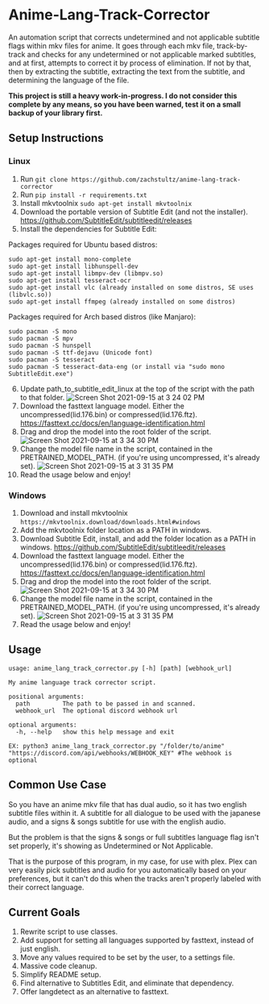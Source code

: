 # Anime-Lang-Track-Corrector
An automation script that corrects undetermined and not applicable subtitle flags within mkv files for anime. 
It goes through each mkv file, track-by-track and checks for any undetermined or not applicable marked subtitles, and at first, attempts to correct it by process of elimination. If not by that, then by extracting the subtitle, extracting the text from the subtitle, and determining the language of the file.

**This project is still a heavy work-in-progress.
I do not consider this complete by any means, so you have been warned, test it on a small backup of your library first.**

## Setup Instructions
### Linux
1. Run ``` git clone https://github.com/zachstultz/anime-lang-track-corrector ```
2. Run ```pip install -r requirements.txt```
3. Install mkvtoolnix ```sudo apt-get install mkvtoolnix```
4. Download the portable version of Subtitle Edit (and not the installer). https://github.com/SubtitleEdit/subtitleedit/releases
5. Install the dependencies for Subtitle Edit:

  Packages required for Ubuntu based distros:
  ```
  sudo apt-get install mono-complete
  sudo apt-get install libhunspell-dev
  sudo apt-get install libmpv-dev (libmpv.so)
  sudo apt-get install tesseract-ocr
  sudo apt-get install vlc (already installed on some distros, SE uses (libvlc.so))
  sudo apt-get install ffmpeg (already installed on some distros)
  ```
  Packages required for Arch based distros (like Manjaro):
  ```
  sudo pacman -S mono
  sudo pacman -S mpv
  sudo pacman -S hunspell
  sudo pacman -S ttf-dejavu (Unicode font)
  sudo pacman -S tesseract
  sudo pacman -S tesseract-data-eng (or install via "sudo mono SubtitleEdit.exe")
  ```
6. Update path_to_subtitle_edit_linux at the top of the script with the path to that folder.
![Screen Shot 2021-09-15 at 3 24 02 PM](https://user-images.githubusercontent.com/8385256/133504275-382ebb15-e0de-4e15-8692-af1dc8acf748.png)
6. Download the fasttext language model. Either the uncompressed(lid.176.bin) or compressed(lid.176.ftz). https://fasttext.cc/docs/en/language-identification.html
8. Drag and drop the model into the root folder of the script.
![Screen Shot 2021-09-15 at 3 34 30 PM](https://user-images.githubusercontent.com/8385256/133505641-9b37a2ce-2679-452a-812b-5e3a72a86865.png)
9. Change the model file name in the script, contained in the PRETRAINED_MODEL_PATH. (if you're using uncompressed, it's already set).
![Screen Shot 2021-09-15 at 3 31 35 PM](https://user-images.githubusercontent.com/8385256/133505669-78bf2ec8-297c-4dc3-b79a-ba6c11501e09.png)
9. Read the usage below and enjoy!
### Windows
1. Download and install mkvtoolnix ```https://mkvtoolnix.download/downloads.html#windows```
2. Add the mkvtoolnix folder location as a PATH in windows.
3. Download Subtitle Edit, install, and add the folder location as a PATH in windows. https://github.com/SubtitleEdit/subtitleedit/releases
4. Download the fasttext language model. Either the uncompressed(lid.176.bin) or compressed(lid.176.ftz). https://fasttext.cc/docs/en/language-identification.html
5. Drag and drop the model into the root folder of the script.
![Screen Shot 2021-09-15 at 3 34 30 PM](https://user-images.githubusercontent.com/8385256/133505641-9b37a2ce-2679-452a-812b-5e3a72a86865.png)
6. Change the model file name in the script, contained in the PRETRAINED_MODEL_PATH. (if you're using uncompressed, it's already set).
![Screen Shot 2021-09-15 at 3 31 35 PM](https://user-images.githubusercontent.com/8385256/133505669-78bf2ec8-297c-4dc3-b79a-ba6c11501e09.png)
7. Read the usage below and enjoy!

## Usage
```
usage: anime_lang_track_corrector.py [-h] [path] [webhook_url]

My anime language track corrector script.

positional arguments:
  path         The path to be passed in and scanned.
  webhook_url  The optional discord webhook url

optional arguments:
  -h, --help   show this help message and exit
```
```
EX: python3 anime_lang_track_corrector.py "/folder/to/anime" "https://discord.com/api/webhooks/WEBHOOK_KEY" #The webhook is optional
```

## Common Use Case
So you have an anime mkv file that has dual audio, so it has two english subtitle files within it. A subtitle for all dialogue to be used with the japanese audio, and a signs & songs subtitle for use with the english audio.

But the problem is that the signs & songs or full subtitles language flag isn't set properly, it's showing as Undetermined or Not Applicable.

That is the purpose of this program, in my case, for use with plex. Plex can very easily pick subtitles and audio for you automatically based on your preferences, but it can't do this when the tracks aren't properly labeled with their correct language.

## Current Goals
1. Rewrite script to use classes.
2. Add support for setting all languages supported by fasttext, instead of just english.
3. Move any values required to be set by the user, to a settings file.
4. Massive code cleanup.
5. Simplify README setup.
6. Find alternative to Subtitles Edit, and eliminate that dependency.
7. Offer langdetect as an alternative to fasttext.
